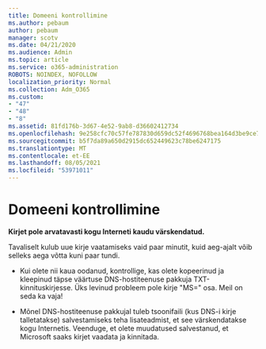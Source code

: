 ```yaml
---
title: Domeeni kontrollimine
ms.author: pebaum
author: pebaum
manager: scotv
ms.date: 04/21/2020
ms.audience: Admin
ms.topic: article
ms.service: o365-administration
ROBOTS: NOINDEX, NOFOLLOW
localization_priority: Normal
ms.collection: Adm_O365
ms.custom:
- "47"
- "48"
- "8"
ms.assetid: 81fd176b-3d67-4e52-9ab8-d36602412734
ms.openlocfilehash: 9e258cfc70c57fe787830d659dc52f4696768bea164d3be9ce7bcb9e7123c5a9
ms.sourcegitcommit: b5f7da89a650d2915dc652449623c78be6247175
ms.translationtype: MT
ms.contentlocale: et-EE
ms.lasthandoff: 08/05/2021
ms.locfileid: "53971011"
---
```

# <a name="verify-your-domain"></a>Domeeni kontrollimine

 **Kirjet pole arvatavasti kogu Interneti kaudu värskendatud.**
  
Tavaliselt kulub uue kirje vaatamiseks vaid paar minutit, kuid aeg-ajalt võib selleks aega võtta kuni paar tundi. 
  
- Kui olete nii kaua oodanud, kontrollige, kas olete kopeerinud ja kleepinud täpse väärtuse DNS-hostiteenuse pakkuja TXT-kinnituskirjesse. Üks levinud probleem pole kirje "MS=" osa. Meil on seda ka vaja!

- Mõnel DNS-hostiteenuse pakkujal tuleb tsoonifaili (kus DNS-i kirje talletatakse) salvestamiseks teha lisateadmist, et see värskendatakse kogu Internetis. Veenduge, et olete muudatused salvestanud, et Microsoft saaks kirjet vaadata ja kinnitada.
